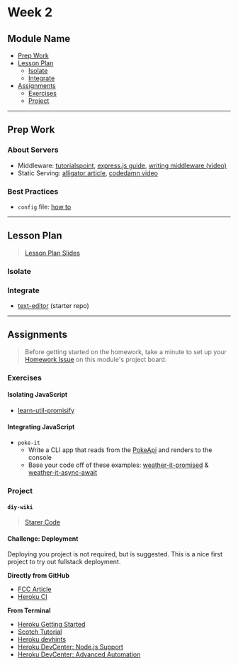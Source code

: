 # Week 2

## Module Name

* [Prep Work](#prep-work)
* [Lesson Plan](#lesson-plan)
  * [Isolate](#isolate)
  * [Integrate](#integrate)
* [Assignments](#assignments)
  * [Exercises](#exercises)
  * [Project](#project)

---

## Prep Work

### About Servers

* Middleware: [tutorialspoint](https://www.tutorialspoint.com/expressjs/expressjs_middleware.htm), [express.js guide](https://expressjs.com/en/guide/using-middleware.html), [writing middleware (video)](https://www.youtube.com/watch?v=msw1D8oSw5M)
* Static Serving: [alligator article](https://alligator.io/nodejs/serving-static-files-in-express/), [codedamn video](https://www.youtube.com/watch?v=7UErZ43jzrU)

### Best Practices

* `config` file: [how to](https://goenning.net/2016/05/13/how-i-manage-application-configuration-with-nodejs/)


---

## Lesson Plan

> [Lesson Plan Slides](https://hackyourfuture.be/web-apps/week-2)


### Isolate

### Integrate

* [text-editor]() (starter repo)

---

## Assignments

> Before getting started on the homework, take a minute to set up your [Homework Issue](https://github.com/HackYourFutureBelgium/homework-submission#homework-issues) on this module's project board.

### Exercises

#### Isolating JavaScript

* [learn-util-promisify]()

#### Integrating JavaScript

* `poke-it`
  * Write a CLI app that reads from the [PokeApi](https://pokeapi.co/) and renders to the console
  * Base your code off of these examples: [weather-it-promised](../integrate/weather-it-promised) & [weather-it-async-await](../integrate/weather-it-async-await)

### Project

#### `diy-wiki`

> [Starer Code](https://github.com/HackYourFutureBelgium/homework-submission/#projects)



#### Challenge: Deployment

Deploying you project is not required, but is suggested.  This is a nice first project to try out fullstack deployment.

__Directly from GitHub__

* [FCC Article](https://www.freecodecamp.org/news/how-to-deploy-a-nodejs-app-to-heroku-from-github-without-installing-heroku-on-your-machine-433bec770efe/)
* [Heroku CI](https://www.heroku.com/continuous-integration)

__From Terminal__

* [Heroku Getting Started](https://devcenter.heroku.com/articles/getting-started-with-nodejs)
* [Scotch Tutorial](https://scotch.io/tutorials/how-to-deploy-a-node-js-app-to-heroku)
* [Heroku devhints](https://devhints.io/heroku)
* [Heroku DevCenter: Node.js Support](https://devcenter.heroku.com/articles/nodejs-support)
* [Heroku DevCenter: Advanced Automation](https://devcenter.heroku.com/articles/multiple-environments#advanced-linking-local-branches-to-remote-apps)
